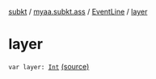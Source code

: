 [subkt](../../index.md) / [myaa.subkt.ass](../index.md) / [EventLine](index.md) / [layer](./layer.md)

# layer

`var layer: `[`Int`](https://kotlinlang.org/api/latest/jvm/stdlib/kotlin/-int/index.html) [(source)](https://github.com/Myaamori/SubKt/blob/0.1.10/src/main/kotlin/myaa/subkt/ass/parser.kt#L453)